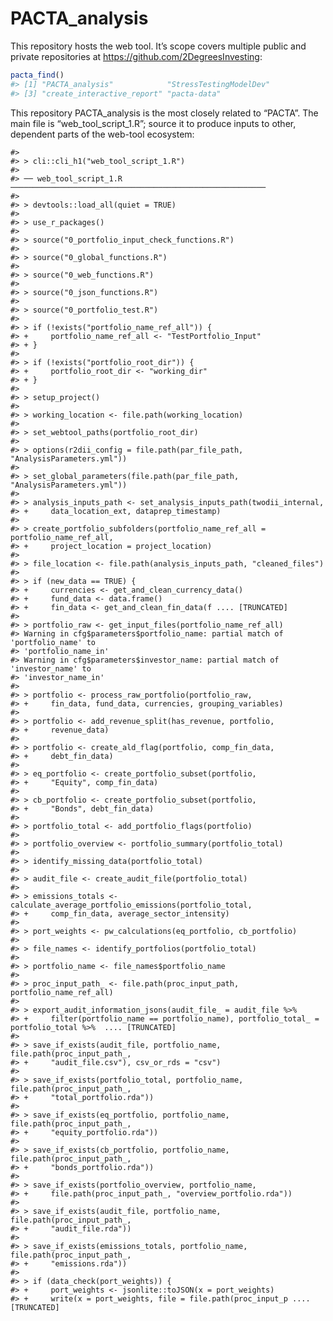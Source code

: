 PACTA\_analysis
================

This repository hosts the web tool. It’s scope covers multiple public
and private repositories at <https://github.com/2DegreesInvesting>:

``` r
pacta_find()
#> [1] "PACTA_analysis"            "StressTestingModelDev"    
#> [3] "create_interactive_report" "pacta-data"
```

This repository PACTA\_analysis is the most closely related to “PACTA”.
The main file is “web\_tool\_script\_1.R”; source it to produce inputs
to other, dependent parts of the web-tool ecosystem:

    #> 
    #> > cli::cli_h1("web_tool_script_1.R")
    #> 
    #> ── web_tool_script_1.R ─────────────────────────────────────────────────────────
    #> 
    #> > devtools::load_all(quiet = TRUE)
    #> 
    #> > use_r_packages()
    #> 
    #> > source("0_portfolio_input_check_functions.R")
    #> 
    #> > source("0_global_functions.R")
    #> 
    #> > source("0_web_functions.R")
    #> 
    #> > source("0_json_functions.R")
    #> 
    #> > source("0_portfolio_test.R")
    #> 
    #> > if (!exists("portfolio_name_ref_all")) {
    #> +     portfolio_name_ref_all <- "TestPortfolio_Input"
    #> + }
    #> 
    #> > if (!exists("portfolio_root_dir")) {
    #> +     portfolio_root_dir <- "working_dir"
    #> + }
    #> 
    #> > setup_project()
    #> 
    #> > working_location <- file.path(working_location)
    #> 
    #> > set_webtool_paths(portfolio_root_dir)
    #> 
    #> > options(r2dii_config = file.path(par_file_path, "AnalysisParameters.yml"))
    #> 
    #> > set_global_parameters(file.path(par_file_path, "AnalysisParameters.yml"))
    #> 
    #> > analysis_inputs_path <- set_analysis_inputs_path(twodii_internal, 
    #> +     data_location_ext, dataprep_timestamp)
    #> 
    #> > create_portfolio_subfolders(portfolio_name_ref_all = portfolio_name_ref_all, 
    #> +     project_location = project_location)
    #> 
    #> > file_location <- file.path(analysis_inputs_path, "cleaned_files")
    #> 
    #> > if (new_data == TRUE) {
    #> +     currencies <- get_and_clean_currency_data()
    #> +     fund_data <- data.frame()
    #> +     fin_data <- get_and_clean_fin_data(f .... [TRUNCATED] 
    #> 
    #> > portfolio_raw <- get_input_files(portfolio_name_ref_all)
    #> Warning in cfg$parameters$portfolio_name: partial match of 'portfolio_name' to
    #> 'portfolio_name_in'
    #> Warning in cfg$parameters$investor_name: partial match of 'investor_name' to
    #> 'investor_name_in'
    #> 
    #> > portfolio <- process_raw_portfolio(portfolio_raw, 
    #> +     fin_data, fund_data, currencies, grouping_variables)
    #> 
    #> > portfolio <- add_revenue_split(has_revenue, portfolio, 
    #> +     revenue_data)
    #> 
    #> > portfolio <- create_ald_flag(portfolio, comp_fin_data, 
    #> +     debt_fin_data)
    #> 
    #> > eq_portfolio <- create_portfolio_subset(portfolio, 
    #> +     "Equity", comp_fin_data)
    #> 
    #> > cb_portfolio <- create_portfolio_subset(portfolio, 
    #> +     "Bonds", debt_fin_data)
    #> 
    #> > portfolio_total <- add_portfolio_flags(portfolio)
    #> 
    #> > portfolio_overview <- portfolio_summary(portfolio_total)
    #> 
    #> > identify_missing_data(portfolio_total)
    #> 
    #> > audit_file <- create_audit_file(portfolio_total)
    #> 
    #> > emissions_totals <- calculate_average_portfolio_emissions(portfolio_total, 
    #> +     comp_fin_data, average_sector_intensity)
    #> 
    #> > port_weights <- pw_calculations(eq_portfolio, cb_portfolio)
    #> 
    #> > file_names <- identify_portfolios(portfolio_total)
    #> 
    #> > portfolio_name <- file_names$portfolio_name
    #> 
    #> > proc_input_path_ <- file.path(proc_input_path, portfolio_name_ref_all)
    #> 
    #> > export_audit_information_jsons(audit_file_ = audit_file %>% 
    #> +     filter(portfolio_name == portfolio_name), portfolio_total_ = portfolio_total %>%  .... [TRUNCATED] 
    #> 
    #> > save_if_exists(audit_file, portfolio_name, file.path(proc_input_path_, 
    #> +     "audit_file.csv"), csv_or_rds = "csv")
    #> 
    #> > save_if_exists(portfolio_total, portfolio_name, file.path(proc_input_path_, 
    #> +     "total_portfolio.rda"))
    #> 
    #> > save_if_exists(eq_portfolio, portfolio_name, file.path(proc_input_path_, 
    #> +     "equity_portfolio.rda"))
    #> 
    #> > save_if_exists(cb_portfolio, portfolio_name, file.path(proc_input_path_, 
    #> +     "bonds_portfolio.rda"))
    #> 
    #> > save_if_exists(portfolio_overview, portfolio_name, 
    #> +     file.path(proc_input_path_, "overview_portfolio.rda"))
    #> 
    #> > save_if_exists(audit_file, portfolio_name, file.path(proc_input_path_, 
    #> +     "audit_file.rda"))
    #> 
    #> > save_if_exists(emissions_totals, portfolio_name, file.path(proc_input_path_, 
    #> +     "emissions.rda"))
    #> 
    #> > if (data_check(port_weights)) {
    #> +     port_weights <- jsonlite::toJSON(x = port_weights)
    #> +     write(x = port_weights, file = file.path(proc_input_p .... [TRUNCATED]
